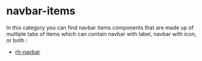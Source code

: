 # navbar-items

In this category you can find navbar items components that are made up of multiple tabs of items which can contain navbar with label, navbar with icon, or both :

- [rh-navbar](rh-navbar.molecule/readme.md)

